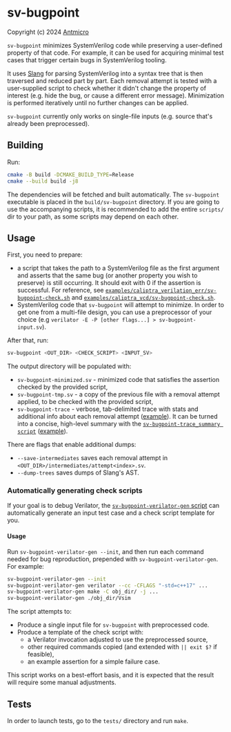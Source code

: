 # sv-bugpoint

Copyright (c) 2024 [Antmicro](https://www.antmicro.com)

`sv-bugpoint` minimizes SystemVerilog code while preserving a user-defined property of that code.
For example, it can be used for acquiring minimal test cases that trigger certain bugs in SystemVerilog tooling.

It uses [Slang](https://github.com/MikePopoloski/slang) for parsing SystemVerilog into a syntax tree that is then traversed and reduced part by part.
Each removal attempt is tested with a user-supplied script to check whether it didn't change the property of interest (e.g. hide the bug, or cause a different error message).
Minimization is performed iteratively until no further changes can be applied.

`sv-bugpoint` currently only works on single-file inputs (e.g. source that's already been preprocessed).

## Building

Run:
```sh
cmake -B build -DCMAKE_BUILD_TYPE=Release
cmake --build build -j8
```

The dependencies will be fetched and built automatically.
The `sv-bugpoint` executable is placed in the `build/sv-bugpoint` directory.
If you are going to use the accompanying scripts, it is recommended to add the entire `scripts/` dir
to your path, as some scripts may depend on each other.

## Usage

First, you need to prepare:
- a script that takes the path to a SystemVerilog file as the first argument and asserts that the same bug (or another property you wish to preserve) is still occurring.
It should exit with 0 if the assertion is successful.
For reference, see [`examples/caliptra_verilation_err/sv-bugpoint-check.sh`](examples/caliptra_verilation_err/sv-bugpoint-check.sh) and [`examples/caliptra_vcd/sv-bugpoint-check.sh`](examples/caliptra_vcd/sv-bugpoint-check.sh).
- SystemVerilog code that `sv-bugpoint` will attempt to minimize. In order to get one from a multi-file design,
you can use a preprocessor of your choice (e.g `verilator -E -P [other flags...] > sv-bugpoint-input.sv`).

After that, run:

```sh
sv-bugpoint <OUT_DIR> <CHECK_SCRIPT> <INPUT_SV>
```

The output directory will be populated with:
- `sv-bugpoint-minimized.sv` - minimized code that satisfies the assertion checked by the provided script,
- `sv-bugpoint-tmp.sv` - a copy of the previous file with a removal attempt applied, to be checked with the provided script,
- `sv-bugpoint-trace` - verbose, tab-delimited trace with stats and additional info about each removal attempt ([example](examples/caliptra_verilation_err/sv-bugpoint-trace)).
  It can be turned into a concise, high-level summary with the [`sv-bugpoint-trace_summary script`](scripts/sv-bugpoint-trace_summary) ([example](examples/caliptra_verilation_err/sv-bugpoint-trace_summarized)).

There are flags that enable additional dumps:
- `--save-intermediates` saves each removal attempt in `<OUT_DIR>/intermediates/attempt<index>.sv`.
- `--dump-trees` saves dumps of Slang's AST.

### Automatically generating check scripts

If your goal is to debug Verilator, the [`sv-bugpoint-verilator-gen` script](scripts/sv-bugpoint-verilator-gen) can automatically generate an input test case and a check script template for you.

#### Usage

Run `sv-bugpoint-verilator-gen --init`, and then run each command needed for bug reproduction, prepended with `sv-bugpoint-verilator-gen`. For example:
```sh
sv-bugpoint-verilator-gen --init
sv-bugpoint-verilator-gen verilator --cc -CFLAGS "-std=c++17" ...
sv-bugpoint-verilator-gen make -C obj_dir/ -j ...
sv-bugpoint-verilator-gen ./obj_dir/Vsim
```

The script attempts to:
- Produce a single input file for `sv-bugpoint` with preprocessed code.
- Produce a template of the check script with:
  - a Verilator invocation adjusted to use the preprocessed source,
  - other required commands copied (and extended with `|| exit $?` if feasible),
  - an example assertion for a simple failure case.

This script works on a best-effort basis, and it is expected that the result will require some manual adjustments.

## Tests

In order to launch tests, go to the `tests/` directory and run `make`.
